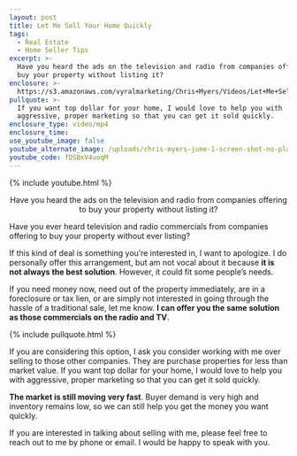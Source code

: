 ```yaml
---
layout: post
title: Let Me Sell Your Home Quickly
tags:
  - Real Estate
  - Home Seller Tips
excerpt: >-
  Have you heard the ads on the television and radio from companies offering to
  buy your property without listing it?
enclosure: >-
  https://s3.amazonaws.com/vyralmarketing/Chris+Myers/Videos/Let+Me+Sell+Your+Home+Quickly.mp4
pullquote: >-
  If you want top dollar for your home, I would love to help you with
  aggressive, proper marketing so that you can get it sold quickly.
enclosure_type: video/mp4
enclosure_time:
use_youtube_image: false
youtube_alternate_image: /uploads/chris-myers-june-1-screen-shot-no-play.jpg
youtube_code: fDSBxV4uoqM
---
```


{% include youtube.html %}

<center>Have you heard the ads on the television and radio from companies offering to buy your property without listing it?</center>

Have you ever heard television and radio commercials from companies offering to buy your property without ever listing?

If this kind of deal is something you’re interested in, I want to apologize. I do personally offer this arrangement, but am not vocal about it because **it is not always the best solution**. However, it could fit some people’s needs.

If you need money now, need out of the property immediately, are in a foreclosure or tax lien, or are simply not interested in going through the hassle of a traditional sale, let me know. **I can offer you the same solution as those commercials on the radio and TV**.

{% include pullquote.html %}

If you are considering this option, I ask you consider working with me over selling to those other companies. They are purchase properties for less than market value. If you want top dollar for your home, I would love to help you with aggressive, proper marketing so that you can get it sold quickly.

**The market is still moving very fast**. Buyer demand is very high and inventory remains low, so we can still help you get the money you want quickly.

If you are interested in talking about selling with me, please feel free to reach out to me by phone or email. I would be happy to speak with you.